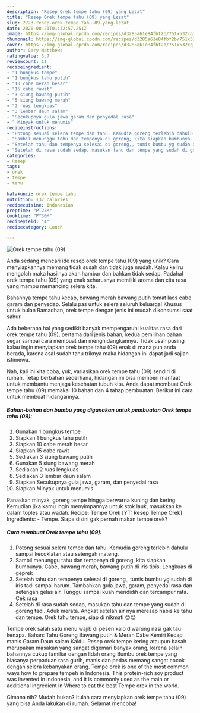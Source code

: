 ```yaml
---
description: "Resep Orek tempe tahu (09) yang Lezat"
title: "Resep Orek tempe tahu (09) yang Lezat"
slug: 2723-resep-orek-tempe-tahu-09-yang-lezat
date: 2020-08-21T01:32:57.251Z
image: https://img-global.cpcdn.com/recipes/d3285a61e84fbf2b/751x532cq70/orek-tempe-tahu-09-foto-resep-utama.jpg
thumbnail: https://img-global.cpcdn.com/recipes/d3285a61e84fbf2b/751x532cq70/orek-tempe-tahu-09-foto-resep-utama.jpg
cover: https://img-global.cpcdn.com/recipes/d3285a61e84fbf2b/751x532cq70/orek-tempe-tahu-09-foto-resep-utama.jpg
author: Gary Matthews
ratingvalue: 3.7
reviewcount: 11
recipeingredient:
- "1 bungkus tempe"
- "1 bungkus tahu putih"
- "10 cabe merah besar"
- "15 cabe rawit"
- "3 siung bawang putih"
- "5 siung bawang merah"
- "2 ruas lengkuas"
- "3 lembar daun salam"
- "Secukupnya gula jawa garam dan penyedal rasa"
- " Minyak untuk menumis"
recipeinstructions:
- "Potong sesuai selera tempe dan tahu. Kemudia goreng terlebih dahulu sampai kecoklatan atau setengah mateng."
- "Sambil menunggu tahu dan tempenya di goreng, kita siapkan bumbunya. Cabe, bawang merah, bawang putih di iris tipis. Lengkuas di geprek"
- "Setelah tahu dan tempenya selesai di goreng,, tumis bumbu yg sudah di iris tadi sampai harum. Tambahkan gula jawa, garam, penyedal rasa dan setengah gelas air. Tunggu sampai kuah mendidih dan tercampur rata. Cek rasa"
- "Setelah di rasa sudah sedap, masukan tahu dan tempe yang sudah di goreng tadi. Aduk merata. Angkat setelah air nya meresap habis ke tahu dan tempe. Orek tahu tempe, siap di nikmati 😊😊"
categories:
- Resep
tags:
- orek
- tempe
- tahu

katakunci: orek tempe tahu 
nutrition: 137 calories
recipecuisine: Indonesian
preptime: "PT27M"
cooktime: "PT30M"
recipeyield: "4"
recipecategory: Lunch

---
```



![Orek tempe tahu (09)](https://img-global.cpcdn.com/recipes/d3285a61e84fbf2b/751x532cq70/orek-tempe-tahu-09-foto-resep-utama.jpg)

Anda sedang mencari ide resep orek tempe tahu (09) yang unik? Cara menyiapkannya memang tidak susah dan tidak juga mudah. Kalau keliru mengolah maka hasilnya akan hambar dan bahkan tidak sedap. Padahal orek tempe tahu (09) yang enak seharusnya memiliki aroma dan cita rasa yang mampu memancing selera kita.

Bahannya tempe tahu kecap, bawang merah bawang putih tomat laos cabe garam dan penyedap. Selalu pas untuk selera seluruh keluarga! Khusus untuk bulan Ramadhan, orek tempe dengan jenis ini mudah dikonsumsi saat sahur.

Ada beberapa hal yang sedikit banyak mempengaruhi kualitas rasa dari orek tempe tahu (09), pertama dari jenis bahan, kedua pemilihan bahan segar sampai cara membuat dan menghidangkannya. Tidak usah pusing kalau ingin menyiapkan orek tempe tahu (09) enak di mana pun anda berada, karena asal sudah tahu triknya maka hidangan ini dapat jadi sajian istimewa.


Nah, kali ini kita coba, yuk, variasikan orek tempe tahu (09) sendiri di rumah. Tetap berbahan sederhana, hidangan ini bisa memberi manfaat untuk membantu menjaga kesehatan tubuh kita. Anda dapat membuat Orek tempe tahu (09) memakai 10 bahan dan 4 tahap pembuatan. Berikut ini cara untuk membuat hidangannya.

<!--inarticleads1-->

##### Bahan-bahan dan bumbu yang digunakan untuk pembuatan Orek tempe tahu (09):

1. Gunakan 1 bungkus tempe
1. Siapkan 1 bungkus tahu putih
1. Siapkan 10 cabe merah besar
1. Siapkan 15 cabe rawit
1. Sediakan 3 siung bawang putih
1. Gunakan 5 siung bawang merah
1. Sediakan 2 ruas lengkuas
1. Sediakan 3 lembar daun salam
1. Siapkan Secukupnya gula jawa, garam, dan penyedal rasa
1. Siapkan  Minyak untuk menumis


Panaskan minyak, goreng tempe hingga berwarna kuning dan kering. Kemudian jika kamu ingin menyimpannya untuk stok lauk, masukkan ke dalam toples atau wadah. Recipe: Tempe Orek [YT: Resep Tempe Orek] Ingredients: - Tempe. Siapa disini gak pernah makan tempe orek? 

<!--inarticleads2-->

##### Cara membuat Orek tempe tahu (09):

1. Potong sesuai selera tempe dan tahu. Kemudia goreng terlebih dahulu sampai kecoklatan atau setengah mateng.
1. Sambil menunggu tahu dan tempenya di goreng, kita siapkan bumbunya. Cabe, bawang merah, bawang putih di iris tipis. Lengkuas di geprek
1. Setelah tahu dan tempenya selesai di goreng,, tumis bumbu yg sudah di iris tadi sampai harum. Tambahkan gula jawa, garam, penyedal rasa dan setengah gelas air. Tunggu sampai kuah mendidih dan tercampur rata. Cek rasa
1. Setelah di rasa sudah sedap, masukan tahu dan tempe yang sudah di goreng tadi. Aduk merata. Angkat setelah air nya meresap habis ke tahu dan tempe. Orek tahu tempe, siap di nikmati 😊😊


Tempe orek salah satu menu wajib di pesen kalo diwarung nasi gak tau kenapa. Bahan: Tahu Goreng Bawang putih &amp; Merah Cabe Kemiri Kecap manis Garam Daun salam Kaldu. Resep orek tempe kering ataupun basah merupakan masakan yang sangat digemari banyak orang, karena selain bahannya cukup familiar dengan lidah orang Bumbu orek tempe yang biasanya perpaduan rasa gurih, manis dan pedas memang sangat cocok dengan selera kebanyakan orang. Tempe orek is one of the most common ways how to prepare tempeh in Indonesia. This protein-rich soy product was invented in Indonesia, and it is commonly used as the main or additional ingredient in Where to eat the best Tempe orek in the world. 

Gimana nih? Mudah bukan? Itulah cara menyiapkan orek tempe tahu (09) yang bisa Anda lakukan di rumah. Selamat mencoba!
